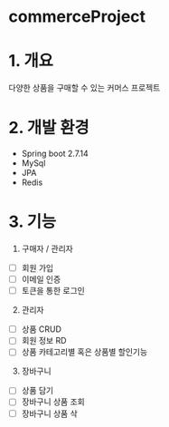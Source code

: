# commerceProject

# 1. 개요
다양한 상품을 구매할 수 있는 커머스 프로젝트

# 2. 개발 환경
- Spring boot 2.7.14
- MySql
- JPA
- Redis

# 3. 기능

1. 구매자 / 관리자
- [ ] 회원 가입
- [ ] 이메일 인증
- [ ] 토큰을 통한 로그인

2. 관리자
- [ ] 상품 CRUD
- [ ] 회원 정보 RD
- [ ] 상품 카테고리별 혹은 상품별 할인기능

3. 장바구니
- [ ] 상품 담기
- [ ] 장바구니 상품 조회
- [ ] 장바구니 상품 삭
